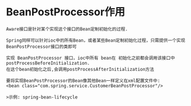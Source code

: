 # BeanPostProcessor作用

    Aware接口是针对某个实现这个接口的Bean定制初始化的过程.
    
    Spring同样可以针对ioc中的所有Bean，或者某些Bean定制初始化过程，只需提供一个实现BeanPostProcessor接口的类即可 
    
    实现 BeanPostProcessor 接口，ioc中所有 bean在 初始化之前都会调用该接口中postProcessBeforeInitialization.
    在这个bean初始化之后,会调用postProcessAfterInitialization方法

    要将实现BeanPostProcessor的Bean像其他Bean一样定义在xml配置文件中:
    <bean class="com.spring.service.CustomerBeanPostProcessor"/>

    >示例: spring-bean-lifecycle